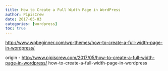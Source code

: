```yaml
---
title: How to Create a Full Width Page in WordPress
author: PipisCrew
date: 2017-05-03
categories: [wordpress]
toc: true
---
```


http://www.wpbeginner.com/wp-themes/how-to-create-a-full-width-page-in-wordpress/

origin - http://www.pipiscrew.com/2017/05/how-to-create-a-full-width-page-in-wordpress/ how-to-create-a-full-width-page-in-wordpress